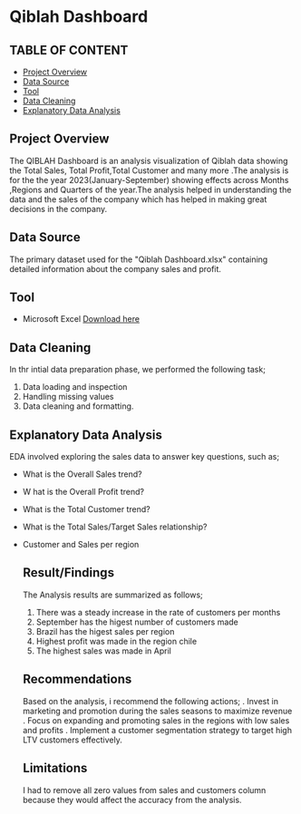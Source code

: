 # Qiblah Dashboard

## TABLE OF CONTENT
- [Project Overview](#project-overview)
- [Data Source](#data-source)
- [Tool](#tool)
- [Data Cleaning](#data-cleaning)
- [Explanatory Data Analysis](#explanatory-data-analysis)
## Project Overview 
The QIBLAH Dashboard is an analysis visualization of  Qiblah data showing the Total Sales, Total Profit,Total Customer and many more .The analysis is for the the year 2023(January-September)  showing effects across Months ,Regions and Quarters of the year.The analysis helped in understanding the data and the sales of the company which has helped in making great decisions in the company.

## Data Source
The primary dataset used for the "Qiblah Dashboard.xlsx" containing detailed information about the company sales and profit.

## Tool
- Microsoft Excel [Download here]("https://microsoft.com")

## Data Cleaning 
In thr intial data preparation phase, we performed the following task;
1. Data loading and inspection
2. Handling missing values
3. Data cleaning and formatting.
   
## Explanatory Data Analysis
EDA involved exploring the sales data to answer key questions, such as;
- What is the Overall Sales trend?
- W hat is the Overall Profit trend?
- What is the Total Customer trend?
- What is the Total Sales/Target Sales relationship?
- Customer and Sales per region

  ## Result/Findings
  The Analysis results are summarized as follows;
  1. There was a steady increase in the rate of customers per months
  2. September has the higest number of customers made
  3. Brazil has the higest sales per region
  4. Highest profit was made in the region chile
  5. The highest sales was made in April

  ## Recommendations
  Based on the analysis, i recommend the following actions;
  . Invest in marketing and promotion during the sales seasons to maximize revenue
  . Focus on expanding and promoting sales in the regions with low sales and profits
  . Implement a customer segmentation strategy to target high LTV customers effectively.

  ## Limitations
  I had to remove all zero values from sales and customers column because they would affect the accuracy from the analysis.
  
